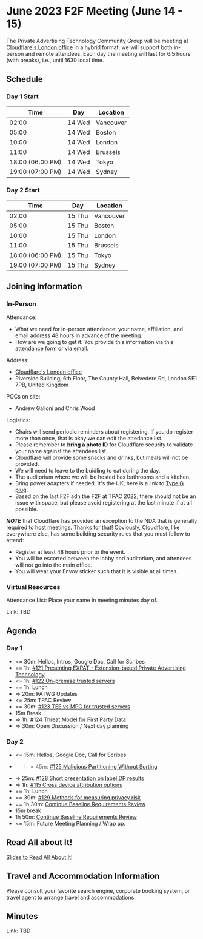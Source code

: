 # June 2023 F2F Meeting (June 14 - 15)

The Private Advertising Technology Community Group will be meeting at [Cloudflare's
London office](https://www.google.com/maps/place/Cloudflare/@51.501963,-0.118852,14z/data=!4m5!3m4!1s0x0:0xf872835bbffc7170!8m2!3d51.5019633!4d-0.1188522?hl=en-US&shorturl=1)
in a hybrid format; we will support both in-person
and remote attendees. Each day the meeting will last for 6.5 hours (with breaks), i.e., until 1630 local time.

## Schedule

### Day 1 Start

| Time             | Day    | Location      |
| ---------------- | ------ | ------------- |
| 02:00            | 14 Wed | Vancouver     |
| 05:00            | 14 Wed | Boston        |
| 10:00            | 14 Wed | London        |
| 11:00            | 14 Wed | Brussels      |
| 18:00 (06:00 PM) | 14 Wed | Tokyo         |
| 19:00 (07:00 PM) | 14 Wed | Sydney        |

### Day 2 Start

| Time             | Day    | Location      |
| ---------------- | ------ | ------------- |
| 02:00            | 15 Thu | Vancouver     |
| 05:00            | 15 Thu | Boston        |
| 10:00            | 15 Thu | London        |
| 11:00            | 15 Thu | Brussels      |
| 18:00 (06:00 PM) | 15 Thu | Tokyo         |
| 19:00 (07:00 PM) | 15 Thu | Sydney        |

## Joining Information

### In-Person

Attendance:
 * What we need for in-person attendance: your name,
   affiliation, and email address 48 hours in advance
   of the meeting.
 * How are we going to get it: You provide this information via
   this [attendance form](https://forms.gle/vpaqSURMVDTUyLAX9)
   or via [email](mailto:sean@sn3rd.com?subject=[patcg]%20F2F%20Meeting%20Registration%20For%20June%202023%20London).

Address:
 * [Cloudflare's London office](https://www.google.com/maps/place/Cloudflare/@51.501963,-0.118852,14z/data=!4m5!3m4!1s0x0:0xf872835bbffc7170!8m2!3d51.5019633!4d-0.1188522?hl=en-US&shorturl=1)
 * Riverside Building, 6th Floor, The County Hall, Belvedere Rd, London SE1 7PB, United Kingdom

POCs on site:
 * Andrew Galloni and Chris Wood

Logistics:
 - Chairs will send periodic reminders about registering. If you do register more than once, that is okay we can edit the attedance list. 
 - Please remember to **bring a photo ID** for Cloudflare security to validate your name against the attendees list.
 - Cloudflare will provide some snacks and drinks, but meals will not be provided.
 - We will need to leave to the buidling to eat during the day.
 - The auditorium where we will be hosted has bathrooms and a kitchen.
 - Bring power adapters if needed. It's the UK; here is a link to [Type G plug](https://electricaloutlet.org/type-g).
 - Based on the last F2F adn the F2F at TPAC 2022, there should not be an issue with space, but please avoid registering at the last minute if at all possible.

***NOTE*** that Cloudflare has provided an exception to the NDA that is generally required to host meetings.
Thanks for that! Obviously, Cloudflare, like everywhere else, has some building security rules that you must follow to attend:
 - Register at least 48 hours prior to the event.
 - You will be escorted between the lobby and auditorium, and attendees will not go into the main office. 
 - You will wear your Envoy sticker such that it is visible at all times.

### Virtual Resources

Attendance List: Place your name in meeting minutes day of.

Link: TBD

## Agenda

### Day 1

- <= 30m: Hellos, Intros, Google Doc, Call for Scribes
- == 1h: [#121 Presenting EXPAT - Extension-based Private Advertising Technology](https://github.com/patcg/meetings/issues/121)
- <= 1h: [#122 On-premise trusted servers](https://github.com/patcg/meetings/issues/122)
- == 1h: Lunch
- => 20m: PATWG Updates
- <= 25m: TPAC Review 
- == 30m: [#123 TEE vs MPC for trusted servers](https://github.com/patcg/meetings/issues/123)
- 15m Break
- => 1h: [#124 Threat Model for First Party Data](https://github.com/patcg/meetings/edit/main/2023/06/14-london/README.md)
- => 30m: Open Discussion / Next day planning

### Day 2

- <= 15m: Hellos, Google Doc, Call for Scribes
- >= 45m: [#125 Malicious Partitioning Without Sorting](https://github.com/patcg/meetings/issues/125)
- => 25m: [#128 Short presentation on label DP results](https://github.com/patcg/meetings/issues/128)
- => 1h: [#115 Cross device attribution options](https://github.com/patcg/meetings/issues/115)
- == 1h: Lunch
- == 30m: [#129 Methods for measuring privacy risk](https://github.com/patcg/meetings/issues/129)
- == 1h 30m: [Continue Baseline Requirements Review](https://github.com/patcg/meetings/issues/91)
- 15m break
- 1h 50m: [Continue Baseline Requirements Review](https://github.com/patcg/meetings/issues/91)
- <= 15m: Future Meeting Planning / Wrap up.

## Read All about It!

[Slides to Read All About It!](https://github.com/patcg/meetings/blob/main/2023/05/02-telecon/W3C%20Read%20All%20About%20It!.pdf)

## Travel and Accommodation Information

Please consult your favorite search engine, corporate booking system, or travel agent to arrange travel and accommodations.

## Minutes

Link: TBD
